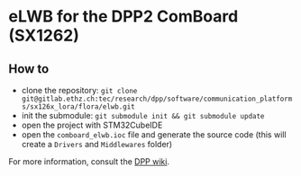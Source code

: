 # eLWB for the DPP2 ComBoard (SX1262)

## How to

*  clone the repository: `git clone git@gitlab.ethz.ch:tec/research/dpp/software/communication_platforms/sx126x_lora/flora/elwb.git`
*  init the submodule: `git submodule init && git submodule update`
*  open the project with STM32CubeIDE
*  open the `comboard_elwb.ioc` file and generate the source code (this will create a `Drivers` and `Middlewares` folder)

For more information, consult the [DPP wiki](https://gitlab.ethz.ch/tec/research/dpp/wiki/).
